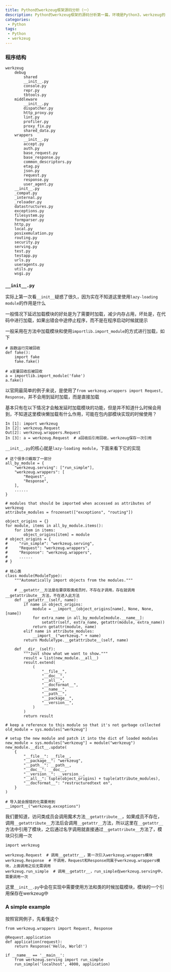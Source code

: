 ```yaml
---
title: Python的werkzeug框架源码分析（一）
description: Python的werkzeug框架的源码分析第一篇，环境是Python3，werkzeug的1.0.0.dev0版本
categories:
 - Python
tags:
 - Python
 - werkzeug
---
```


### 程序结构
```
werkzeug
    debug
        shared
        __init__.py
        console.py
        repr.py
        tbtools.py
    middleware
        __init__.py
        dispatcher.py
        http_proxy.py
        lint.py
        profiler.py
        proxy_fix.py
        shared_data.py
    wrappers
        __init__.py
        accept.py
        auth.py
        base_request.py
        base_response.py
        common_descriptors.py
        etag.py
        json.py
        request.py
        response.py
        user_agent.py
    __init__.py
    _compat.py
    _internal.py
    _reloader.py
    datastructures.py
    exceptions.py
    filesystem.py
    formparser.py
    http.py
    local.py
    posixemulation.py
    routing.py
    security.py
    serving.py
    test.py
    testapp.py
    urls.py
    useragents.py
    utils.py
    wsgi.py
```
      

### `__init__.py`
实际上第一次看`__init__`疑惑了很久，因为实在不知道这里使用`lazy-loading module`的作用是什么

一般情况下延迟加载模块的好处是为了需要时加载，减少内存占用，坏处是，在代码中进行加载，如果出错会中途停止程序，而不是在程序启动时候就提示

一般采用在方法中加载模块和使用`importlib.import_module`的方式进行加载，如下

```
# 函数运行完被回收
def fake():
    import fake
    fake.fake()

# a变量回收后被回收
a = importlib.import_module('fake')
a.fake()
```

以官网最简单的例子来说，是使用了`from werkzeug.wrappers import Request, Response`，并不会用到延时加载，而是直接加载

基本只有在以下情况才会触发延时加载模块的功能，但是并不知道什么时候会用到，不知道这里模块懒加载有什么作用，可能在包内部模块实现的时候使用？

```
In [1]: import werkzeug
In [2]: werkzeug.Request
Out[2]: werkzeug.wrappers.Request
In [3]: a = werkzeug.Request  # a回收后引用回收，werkzeug保存一次引用
```

`__init__.py`的核心就是`lazy-loading module`，下面来看下它的实现

```
# 这个很多只截取了一部分
all_by_module = {
    "werkzeug.serving": ["run_simple"],
    "werkzeug.wrappers": [
        "Request",
        "Response",
    ],
    ......
}

# modules that should be imported when accessed as attributes of werkzeug
attribute_modules = frozenset(["exceptions", "routing"])

object_origins = {}
for module, items in all_by_module.items():
    for item in items:
        object_origins[item] = module
# object_origins = { 
#     "run_simple": "werkzeug.serving",
#     "Request": "werkzeug.wrappers",
#     "Response": "werkzeug.wrappers",
#     ......
# }

# 核心类
class module(ModuleType):
    """Automatically import objects from the modules."""

    # __getattr__方法是在要获取类成员时，不存在才调用，存在就调用__getattribute__方法，不在进入此方法
    def __getattr__(self, name):
        if name in object_origins:
            module = __import__(object_origins[name], None, None, [name])
            for extra_name in all_by_module[module.__name__]:
                setattr(self, extra_name, getattr(module, extra_name))
            return getattr(module, name)
        elif name in attribute_modules:
            __import__("werkzeug." + name)
        return ModuleType.__getattribute__(self, name)

    def __dir__(self):
        """Just show what we want to show."""
        result = list(new_module.__all__)
        result.extend(
            (
                "__file__",
                "__doc__",
                "__all__",
                "__docformat__",
                "__name__",
                "__path__",
                "__package__",
                "__version__",
            )
        )
        return result

# keep a reference to this module so that it's not garbage collected
old_module = sys.modules["werkzeug"]

# setup the new module and patch it into the dict of loaded modules
new_module = sys.modules["werkzeug"] = module("werkzeug")
new_module.__dict__.update(
    {
        "__file__": __file__,
        "__package__": "werkzeug",
        "__path__": __path__,
        "__doc__": __doc__,
        "__version__": __version__,
        "__all__": tuple(object_origins) + tuple(attribute_modules),
        "__docformat__": "restructuredtext en",
    }
)

# 导入就会报错的化需要用到
__import__("werkzeug.exceptions")
```

我们要知道，访问类成员会调用魔术方法`__getattribute__`，如果成员不存在，调用`__getattribute__`方法后会调用`__getattr__`方法，所以这里在`__getattr__`方法中引用了模块，之后通过名字调用就直接通过`__getattribute__`方法了，模块只引用一次

```
import werkzeug

werkzeug.Request  # 调用__getattr__，第一次引入werkzeug.wrappers模块
werkzeug.Response  # 不调用，Request和Response同属于werkzeug.wrappers模块，上面调用之后无需调用
werkzeug.run_simple  # 调用__getattr__，run_simple在werkzeug.serving中，需要调用一次
```

这里`__init__.py`中会在实现中需要使用方法和类的时候加载模块，模块的一个引用保存在werkzeug中


### A simple example
按照官网例子，先看懂这个

```
from werkzeug.wrappers import Request, Response

@Request.application
def application(request):
    return Response('Hello, World!')

if __name__ == '__main__':
    from werkzeug.serving import run_simple
    run_simple('localhost', 4000, application)
```


